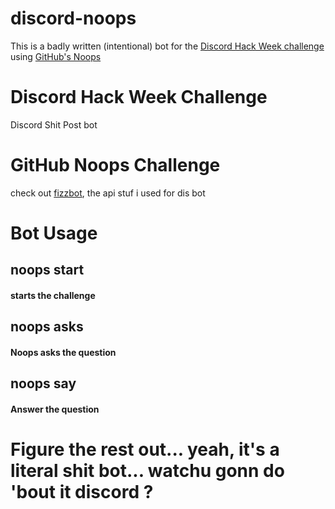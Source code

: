 # discord-noops

This is a badly written (intentional) bot for the [Discord Hack Week challenge](dis.gd/HackWeek) using [GitHub's Noops](https://github.co/noops)

# Discord Hack Week Challenge
Discord Shit Post bot

# GitHub Noops Challenge
check out [fizzbot](https://noopschallenge.com/challenges/fizzbot), the api stuf i used for dis bot

# Bot Usage

## noops start

#### starts the challenge

## noops asks

#### Noops asks the question

## noops say

#### Answer the question

# Figure the rest out... yeah, it's a literal shit bot... watchu gonn do 'bout it discord ?
